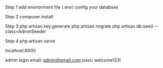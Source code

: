 Step 1
add environment file (.env)
config your database

Step 2
composer install

Step 3
php artisan key:generate
php artisan migrate
php artisan db:seed --class=AdminSeeder

Step 4
php artisan serve

localhost:8000

admin login
email: admin@gmail.com
pass: welcome123!